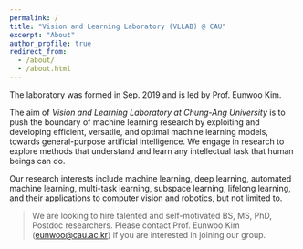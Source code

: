```yaml
---
permalink: /
title: "Vision and Learning Laboratory (VLLAB) @ CAU"
excerpt: "About"
author_profile: true
redirect_from: 
  - /about/
  - /about.html
---
```


The laboratory was formed in Sep. 2019 and is led by Prof. Eunwoo Kim.  

The aim of *Vision and Learning Laboratory at Chung-Ang University* is to push the boundary of machine learning research by exploiting and developing efficient, versatile, and optimal machine learning models, towards general-purpose artificial intelligence.
We engage in research to explore methods that understand and learn any intellectual task that human beings can do.

Our research interests include machine learning, deep learning, automated machine learning, multi-task learning, subspace learning, lifelong learning, and their applications to computer vision and robotics, but not limited to.

> We are looking to hire talented and self-motivated BS, MS, PhD, Postdoc researchers.
> Please contact Prof. Eunwoo Kim (eunwoo@cau.ac.kr) if you are interested in joining our group.
